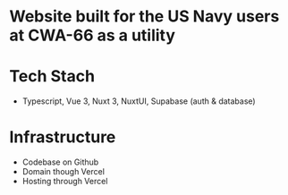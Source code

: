# Website built for the US Navy users at CWA-66 as a utility

# Tech Stach
- Typescript, Vue 3, Nuxt 3, NuxtUI, Supabase (auth & database)

# Infrastructure
- Codebase on Github
- Domain though Vercel
- Hosting through Vercel